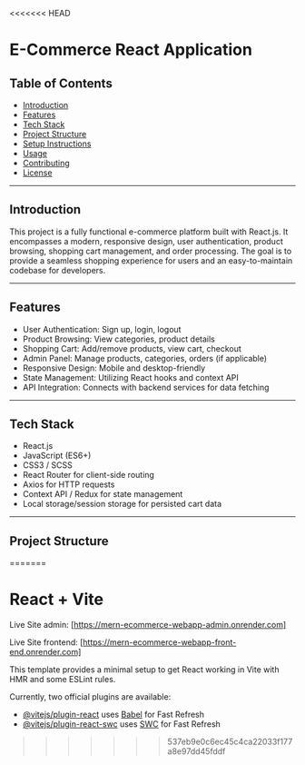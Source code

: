 <<<<<<< HEAD
# E-Commerce React Application

## Table of Contents
- [Introduction](#introduction)
- [Features](#features)
- [Tech Stack](#tech-stack)
- [Project Structure](#project-structure)
- [Setup Instructions](#setup-instructions)
- [Usage](#usage)
- [Contributing](#contributing)
- [License](#license)

---

## Introduction
This project is a fully functional e-commerce platform built with React.js. It encompasses a modern, responsive design, user authentication, product browsing, shopping cart management, and order processing. The goal is to provide a seamless shopping experience for users and an easy-to-maintain codebase for developers.

---

## Features
- User Authentication: Sign up, login, logout
- Product Browsing: View categories, product details
- Shopping Cart: Add/remove products, view cart, checkout
- Admin Panel: Manage products, categories, orders (if applicable)
- Responsive Design: Mobile and desktop-friendly
- State Management: Utilizing React hooks and context API 
- API Integration: Connects with backend services for data fetching

---

## Tech Stack
- React.js
- JavaScript (ES6+)
- CSS3 / SCSS
- React Router for client-side routing
- Axios for HTTP requests
- Context API / Redux for state management
- Local storage/session storage for persisted cart data

---

## Project Structure
=======
# React + Vite
 Live Site admin:  [https://mern-ecommerce-webapp-admin.onrender.com]


 Live Site frontend: [https://mern-ecommerce-webapp-front-end.onrender.com]


This template provides a minimal setup to get React working in Vite with HMR and some ESLint rules.

Currently, two official plugins are available:

- [@vitejs/plugin-react](https://github.com/vitejs/vite-plugin-react/blob/main/packages/plugin-react/README.md) uses [Babel](https://babeljs.io/) for Fast Refresh
- [@vitejs/plugin-react-swc](https://github.com/vitejs/vite-plugin-react-swc) uses [SWC](https://swc.rs/) for Fast Refresh
>>>>>>> 537eb9e0c6ec45c4ca22033f177a8e97dd45fddf
